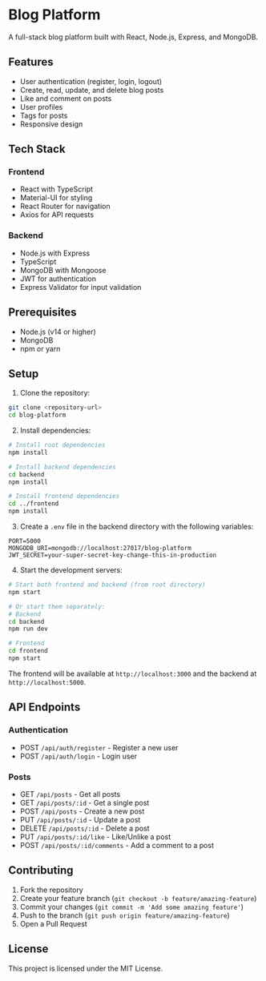 # Blog Platform

A full-stack blog platform built with React, Node.js, Express, and MongoDB.

## Features

- User authentication (register, login, logout)
- Create, read, update, and delete blog posts
- Like and comment on posts
- User profiles
- Tags for posts
- Responsive design

## Tech Stack

### Frontend
- React with TypeScript
- Material-UI for styling
- React Router for navigation
- Axios for API requests

### Backend
- Node.js with Express
- TypeScript
- MongoDB with Mongoose
- JWT for authentication
- Express Validator for input validation

## Prerequisites

- Node.js (v14 or higher)
- MongoDB
- npm or yarn

## Setup

1. Clone the repository:
```bash
git clone <repository-url>
cd blog-platform
```

2. Install dependencies:
```bash
# Install root dependencies
npm install

# Install backend dependencies
cd backend
npm install

# Install frontend dependencies
cd ../frontend
npm install
```

3. Create a `.env` file in the backend directory with the following variables:
```
PORT=5000
MONGODB_URI=mongodb://localhost:27017/blog-platform
JWT_SECRET=your-super-secret-key-change-this-in-production
```

4. Start the development servers:

```bash
# Start both frontend and backend (from root directory)
npm start

# Or start them separately:
# Backend
cd backend
npm run dev

# Frontend
cd frontend
npm start
```

The frontend will be available at `http://localhost:3000` and the backend at `http://localhost:5000`.

## API Endpoints

### Authentication
- POST `/api/auth/register` - Register a new user
- POST `/api/auth/login` - Login user

### Posts
- GET `/api/posts` - Get all posts
- GET `/api/posts/:id` - Get a single post
- POST `/api/posts` - Create a new post
- PUT `/api/posts/:id` - Update a post
- DELETE `/api/posts/:id` - Delete a post
- PUT `/api/posts/:id/like` - Like/Unlike a post
- POST `/api/posts/:id/comments` - Add a comment to a post

## Contributing

1. Fork the repository
2. Create your feature branch (`git checkout -b feature/amazing-feature`)
3. Commit your changes (`git commit -m 'Add some amazing feature'`)
4. Push to the branch (`git push origin feature/amazing-feature`)
5. Open a Pull Request

## License

This project is licensed under the MIT License. 